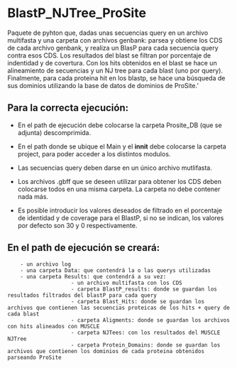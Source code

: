 # BlastP_NJTree_ProSite
Paquete de pyhton que, dadas unas secuencias query en un archivo multifasta y una carpeta con archivos genbank: parsea y obtiene los CDS de cada archivo genbank, y realiza un BlasP para cada secuencia query contra esos CDS. Los resultados del blast se filtran por porcentaje de indentidad y de covertura. Con los hits obtenidos en el blast se hace un alineamiento de secuencias y un NJ tree para cada blast (uno por query). Finalmente, para cada proteina hit en los blastp, se hace una búsqueda de sus dominios utilizando la base de datos de dominios de ProSite.'

Para la correcta ejecución:
- 
- En el path de ejecución debe colocarse la carpeta Prosite_DB (que se adjunta) descomprimida.
- En el path donde se ubique el Main y el __innit__ debe colocarse la carpeta project, para poder acceder a los distintos modulos. 

- Las secuencias query deben darse en un único archivo mutlifasta.
- Los archivos .gbff que se deseen utilizar para obtener los CDS deben colocarse todos en una misma carpeta. La carpeta no debe contener nada más.
- Es posible introducir los valores deseados de filtrado en el porcentaje de identidad y de coverage para el BlastP, si no se indican, los valores por defecto son 30 y 0 respectivamente.

En el path de ejecución se creará:
-
        - un archivo log
        - una carpeta Data: que contendrá la o las querys utilizadas
        - una carpeta Results: que contendrá a su vez:
                        - un archivo multifasta con los CDS
                        - carpeta BlastP_results: donde se guardan los resultados filtrados del blastP para cada query
                        - carpeta Blast_Hits: donde se guardan los archivos que contienen las secuencias proteicas de los hits + query de cada blast
                        - carpeta Aligments: donde se guardan los archivos con hits alineados con MUSCLE
                        - carpeta NJTees: con los resultados del MUSCLE NJTree
                        - carpeta Protein_Domains: donde se guardan los archivos que contienen los dominios de cada proteina obtenidos parseando ProSite

